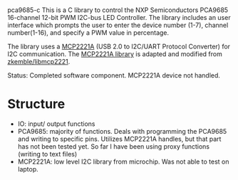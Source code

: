 #
pca9685-c
This is a C library to control the NXP Semiconductors PCA9685 16-channel 12-bit PWM I2C-bus LED Controller. The library includes an user interface which prompts the user to enter the device number (1-7), channel number(1-16), and specify a PWM value in percentage. 

The library uses a [MCP2221A](https://www.microchip.com/wwwproducts/en/MCP2221A) (USB 2.0 to I2C/UART Protocol Converter) for I2C communication. The [MCP2221A library](MCP2221A/lib/) is adapted and modified from [zkemble/libmcp2221](https://github.com/zkemble/libmcp2221/tree/master/libmcp2221). 

Status: Completed software component. MCP2221A device not handled.


# Structure
- IO: input/ output functions
- PCA9685: majority of functions. Deals with programming the PCA9685 and writing to specific pins. Utilizes MCP2221A handles, but that part has not been tested yet. So far I have been using proxy functions (writing to text files)
- MCP2221A: low level I2C library from microchip. Was not able to test on laptop.
